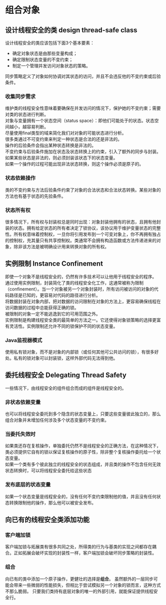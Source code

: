 # 组合对象
## 设计线程安全的类 design thread-safe class
设计线程安全的类应该包括下面3个基本要素：
+ 确定对象状态是由那些变量构成；
+ 确定限制状态变量的不变约束；
+ 制定一个管理并发访问对象状态的策略。

同步策略定义了对象如何协调对其状态的访问，并且不会违反他的不变约束或后验条件。

### 收集同步需求
维护类的线程安全性意味着要确保在并发访问的情况下，保护她的不变约束；需要对类的状态进行判断。
<br>对象与变量拥有一个状态空间（status space）：即他们可能处于的状态。状态空间越小，越容易判断。
<br>尽量使用final类型的域来简化我们对对象的可能状态进行分析。
<br>很多类通过不可变约束来判定一种状态是合法的还是非法的。
<br>操作的后验条件会指出某种状态转换是非法的。
<br>不变约束与后验条件施加在状态及状态转换上的约束，引入了额外的同步与封装。如果某些状态是非法的，则必须封装该状态下的状态变量。
<br>如果一个操作的过程可能出现非法状态转换，则这个操作必须是原子的。

### 状态依赖操作
类的不变约束与方法后验条件约束了对象的合法状态和合法状态转换。某些对象的方法也有基于状态的先验条件。

### 状态所有权
很多情况下，所有权与封装权总是同时出现：对象封装他拥有的状态，且拥有他封装的状态。拥有给定状态的所有者决定了锁协议，该协议用于维护变量状态的完整性。所有权意味着控制权，一旦你将引用发布到一个可变对象上，你不再拥有独占的控制权，充其量只有共享控制权。类通常不会拥有构造函数或方法传递进来的对象，除非该方法是被明确设计用来转换对象的所有权。

## 实例限制 Instance Confinement
即使一个对象不是线程安全的，仍然有许多技术可以让他用于线程安全的程序。
<br>通过使用实例限制，封装简化了类的线程安全化工作，这通常被称为限制（confinement）。当一个对象被另一个对象封装时，所有访问被访问的对象的代码路径是已知的，更容易对代码的路径进行分析。
<br>将数据封装在对象内部，把对数据的访问限制在对象的方法上，更容易确保线程在访问数据的过程中总能获得正确的锁。
<br>被限制的对象一定不能逃逸到它的可用范围之外。
<br>实例限制是构建线程安全类的最简单的方法之一。它还使得对象锁策略的选择更富有灵活性。实例限制还允许不同的锁保护不同的状态变量。

### Java监视器模式
使用私有锁对象，而不是对象的内部锁（或任何其他可公共访问的锁），有很多好处。私有的锁对象可以封装锁，这样外部代码无法得到他。

## 委托线程安全 Delegating Thread Safety
一些情况下，由线程安全的组件组合而成的组件是线程安全的。

### 非状态依赖变量
也可以将线程安全委托到多个隐含的状态变量上，只要这些变量彼此独立的，那么组合对象并未增加任何涉及多个状态变量的不变约束。

### 当委托失效时
如果类还存在复核操作，单独委托仍然不是线程安全的正确方法，在这种情况下，类必须提供它自有的锁以保证复核操作的原子性，除非整个复核操作委托给一个状态变量。
<br>如果一个类有多个彼此独立的线程安全的状态组成，并且类的操作不包含任何无效状态转换时，可以将线程安全委托给这些状态

### 发布底层的状态变量
如果一个状态变量是线程安全的，没有任何不变约束限制他的值，并且没有任何状态转换限制他的操作，那么他可以被安全发布。

## 向已有的线程安全类添加功能

### 客户端加锁
客户端加锁与拓展类有很多共同之处，所得类的行为与基类的实现之间都存在耦合。正如拓展会破坏实现的封装性一样，客户端加锁会破坏同步策略的封装性。

### 组合
向已有的类中添加一个原子操作，更健壮的选择是**组合**。
虽然额外的一层同步可能会带来一些微弱的性能损失，但相比于尝试模拟另一个对象的锁而言，这种方式不那么脆弱。
只要我们类持有底层对象的唯一的外部引用，就能保证提供线程安全行。